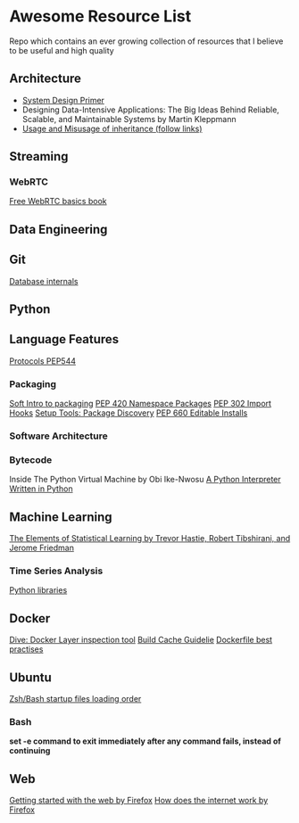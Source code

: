 # Awesome Resource List

Repo which contains an ever growing collection of resources that I believe to be useful and high quality

## Architecture

* [System Design Primer](https://github.com/donnemartin/system-design-primer)
* Designing Data-Intensive Applications: The Big Ideas Behind Reliable, Scalable, and Maintainable Systems by Martin Kleppmann
* [Usage and Misusage of inheritance (follow links)](https://solicited-thoughts.bearblog.dev/why-people-misuse-inheritance/)

## Streaming

### WebRTC

[Free WebRTC basics book](https://webrtcforthecurious.com/)

## Data Engineering

## Git

[Database internals](https://github.blog/2022-08-29-gits-database-internals-i-packed-object-store/)

## Python

## Language Features

[Protocols PEP544](https://peps.python.org/pep-0544/)

### Packaging

[Soft Intro to packaging](https://py-pkgs.org/04-package-structure.html)
[PEP 420 Namespace Packages](https://peps.python.org/pep-0420/)
[PEP 302 Import Hooks](https://peps.python.org/pep-0302/)
[Setup Tools: Package Discovery](https://setuptools.pypa.io/en/latest/pkg_resources.html)
[PEP 660 Editable Installs](https://peps.python.org/pep-0660/)

### Software Architecture

### Bytecode

Inside The Python Virtual Machine by Obi Ike-Nwosu
[A Python Interpreter Written in Python](https://www.aosabook.org/en/500L/a-python-interpreter-written-in-python.html)

## Machine Learning

[The Elements of Statistical Learning by Trevor Hastie, Robert Tibshirani, and Jerome Friedman](https://hastie.su.domains/ElemStatLearn/)

### Time Series Analysis

[Python libraries](https://robjhyndman.com/hyndsight/python_time_series.html)

## Docker

[Dive: Docker Layer inspection tool](https://github.com/wagoodman/dive)
[Build Cache Guidelie](https://docs.docker.com/build/cache/)
[Dockerfile best practises](https://docs.docker.com/develop/develop-images/dockerfile_best-practices/)

## Ubuntu

[Zsh/Bash startup files loading order](https://shreevatsa.wordpress.com/2008/03/30/zshbash-startup-files-loading-order-bashrc-zshrc-etc/)

### Bash

**set -e command to exit immediately after any command fails, instead of continuing**

## Web

[Getting started with the web by Firefox](https://developer.mozilla.org/en-US/docs/Learn/Getting_started_with_the_web)
[How does the internet work by Firefox](https://developer.mozilla.org/en-US/docs/Learn/Common_questions/Web_mechanics/How_does_the_Internet_work)
